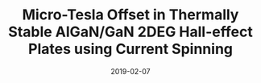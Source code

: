 ---
title: "Micro-Tesla Offset in Thermally Stable AlGaN/GaN 2DEG Hall-effect Plates using Current Spinning"
collection: publications
permalink: /publication/2019-02-07-Hall_3
date: 2019-02-07
venue: 'IEEE Sensors Letters'
paperurl: 'https://doi.org/10.1109/LSENS.2019.2898157'
citation: 'Dowling, K.M., Alpert, H.S., Yalamarthy, A.S., Satterthwaite, P.F., Kumar, S., Kock, H., Ausserlechner, U., and Senesky, D.G., &quot;Micro-Tesla Offset in Thermally Stable AlGaN/GaN 2DEG Hall-effect Plates using Current Spinning”, IEEE Sensors Letters, Vol 3. 3, 2019.'
link: 'https://doi.org/10.1109/LSENS.2019.2898157'
category: 'Hall'

---